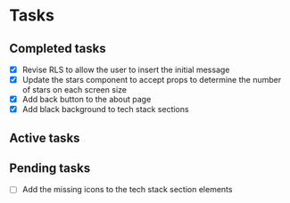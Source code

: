 # Tasks

## Completed tasks

- [x] Revise RLS to allow the user to insert the initial message
- [x] Update the stars component to accept props to determine the number of stars on each screen size
- [x] Add back button to the about page
- [x] Add black background to tech stack sections

## Active tasks

## Pending tasks

- [ ] Add the missing icons to the tech stack section elements
